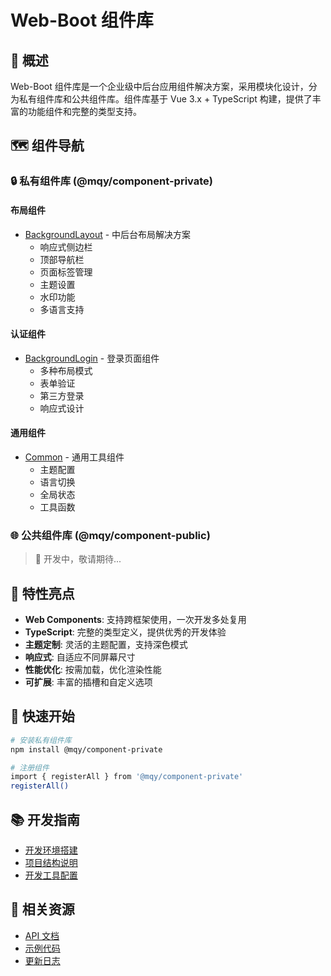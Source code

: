# Web-Boot 组件库

## 📖 概述

Web-Boot 组件库是一个企业级中后台应用组件解决方案，采用模块化设计，分为私有组件库和公共组件库。组件库基于 Vue 3.x + TypeScript 构建，提供了丰富的功能组件和完整的类型支持。

## 🗺️ 组件导航

### 🔒 私有组件库 (@mqy/component-private)

#### 布局组件

- [BackgroundLayout](./background-layout.md) - 中后台布局解决方案
  - 响应式侧边栏
  - 顶部导航栏
  - 页面标签管理
  - 主题设置
  - 水印功能
  - 多语言支持

#### 认证组件

- [BackgroundLogin](./background-login.md) - 登录页面组件
  - 多种布局模式
  - 表单验证
  - 第三方登录
  - 响应式设计

#### 通用组件

- [Common](./common.md) - 通用工具组件
  - 主题配置
  - 语言切换
  - 全局状态
  - 工具函数

### 🌐 公共组件库 (@mqy/component-public)

> 🚧 开发中，敬请期待...

## 🎯 特性亮点

- **Web Components**: 支持跨框架使用，一次开发多处复用
- **TypeScript**: 完整的类型定义，提供优秀的开发体验
- **主题定制**: 灵活的主题配置，支持深色模式
- **响应式**: 自适应不同屏幕尺寸
- **性能优化**: 按需加载，优化渲染性能
- **可扩展**: 丰富的插槽和自定义选项

## 🚀 快速开始

```bash
# 安装私有组件库
npm install @mqy/component-private

# 注册组件
import { registerAll } from '@mqy/component-private'
registerAll()
```

## 📚 开发指南

- [开发环境搭建](../guide/getting-started.md)
- [项目结构说明](../guide/structure.md)
- [开发工具配置](../guide/dev-tools.md)

## 🔗 相关资源

- [API 文档](../api/index.md)
- [示例代码](../examples/index.md)
- [更新日志](../guide/changelog.md)
